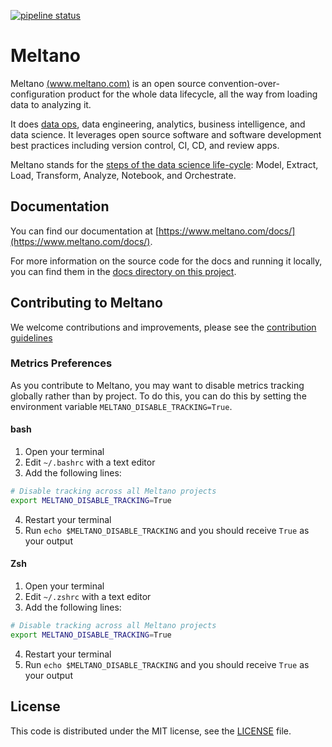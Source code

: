 [![pipeline status](https://gitlab.com/meltano/meltano/badges/master/pipeline.svg)](https://gitlab.com/meltano/meltano/commits/master)

# Meltano

Meltano [(www.meltano.com)](https://meltano.com/) is an open source convention-over-configuration product for the whole data lifecycle, all the way from loading data to analyzing it.

It does [data ops](https://en.wikipedia.org/wiki/DataOps), data engineering, analytics, business intelligence, and data science. It leverages open source software and software development best practices including version control, CI, CD, and review apps.

Meltano stands for the [steps of the data science life-cycle](#data-science-lifecycle): Model, Extract, Load, Transform, Analyze, Notebook, and Orchestrate.

## Documentation

You can find our documentation at [https://www.meltano.com/docs/](https://www.meltano.com/docs/).

For more information on the source code for the docs and running it locally, you can find them in the [docs directory on this project](https://gitlab.com/meltano/meltano/tree/master/docs).

## Contributing to Meltano

We welcome contributions and improvements, please see the [contribution guidelines](https://meltano.com/docs/contributing.html)

### Metrics Preferences

As you contribute to Meltano, you may want to disable metrics tracking globally rather than by project. To do this, you can do this by setting the environment variable `MELTANO_DISABLE_TRACKING=True`.

#### bash

1. Open your terminal
2. Edit `~/.bashrc` with a text editor
3. Add the following lines:

```bash
# Disable tracking across all Meltano projects
export MELTANO_DISABLE_TRACKING=True
```

4. Restart your terminal
5. Run `echo $MELTANO_DISABLE_TRACKING` and you should receive `True` as your output

#### Zsh

1. Open your terminal
2. Edit `~/.zshrc` with a text editor
3. Add the following lines:

```bash
# Disable tracking across all Meltano projects
export MELTANO_DISABLE_TRACKING=True
```

4. Restart your terminal
5. Run `echo $MELTANO_DISABLE_TRACKING` and you should receive `True` as your output

## License

This code is distributed under the MIT license, see the [LICENSE](LICENSE) file.

[docker-compose]: https://docs.docker.com/compose/
